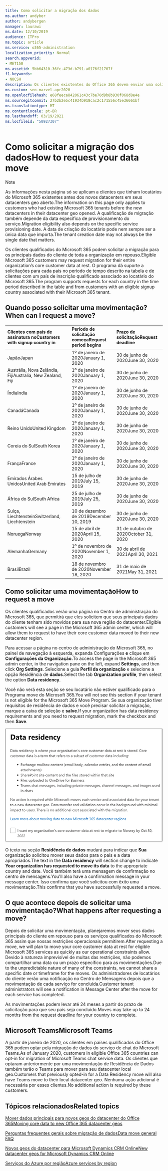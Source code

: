 ```yaml
---
title: Como solicitar a migração dos dados
ms.author: andyber
author: andybergen
manager: laurawi
ms.date: 12/10/2019
audience: ITPro
ms.topic: article
ms.service: o365-administration
localization_priority: Normal
search.appverid:
- MET150
ms.assetid: 5bb64310-36fc-473d-b791-a0176f21707f
f1.keywords:
- NOCSH
description: Os clientes existentes do Office 365 devem enviar uma solicitação antes do prazo para que seu país tenha seus dados de serviços do Microsoft 365 movidos para seu novo geo.
ms.custom: seo-marvel-apr2020
ms.openlocfilehash: e68feeca842061c43c7be70d9b8b930f068d8e4e
ms.sourcegitcommit: 27b2b2e5c41934b918cac2c171556c45e36661bf
ms.translationtype: MT
ms.contentlocale: pt-BR
ms.lasthandoff: 03/19/2021
ms.locfileid: "50927307"
---
```

# <a name="how-to-request-your-data-move"></a><span data-ttu-id="89210-103">Como solicitar a migração dos dados</span><span class="sxs-lookup"><span data-stu-id="89210-103">How to request your data move</span></span>

> [!NOTE]
> <span data-ttu-id="89210-104">As informações nesta página só se aplicam a clientes que tinham locatários do Microsoft 365 existentes antes dos novos datacenters em seus datacenters geo aberto.</span><span class="sxs-lookup"><span data-stu-id="89210-104">The information on this page only applies to customers who had existing Microsoft 365 tenants before the new datacenters in their datacenter geo opened.</span></span> <span data-ttu-id="89210-105">A qualificação de migração também depende da data específica de provisionamento do serviço.</span><span class="sxs-lookup"><span data-stu-id="89210-105">Migration eligibility also depends on the specific service provisioning date.</span></span>  <span data-ttu-id="89210-106">A data de criação do locatário pode nem sempre ser a única data que importa.</span><span class="sxs-lookup"><span data-stu-id="89210-106">The tenant creation date may not always be the single date that matters.</span></span>
  
<span data-ttu-id="89210-107">Os clientes qualificados do Microsoft 365 podem solicitar a migração para os principais dados do cliente de toda a organização em repouso.</span><span class="sxs-lookup"><span data-stu-id="89210-107">Eligible Microsoft 365 customers may request migration for their entire organization’s core customer data at rest.</span></span>  <span data-ttu-id="89210-108">O programa dá suporte a solicitações para cada país no período de tempo descrito na tabela e de clientes com um país de inscrição qualificado associado ao locatário do Microsoft 365.</span><span class="sxs-lookup"><span data-stu-id="89210-108">The program supports requests for each country in the time period described in the table and from customers with an eligible signup country associated with their Microsoft 365 tenant.</span></span>
  
## <a name="when-can-i-request-a-move"></a><span data-ttu-id="89210-109">Quando posso solicitar uma movimentação?</span><span class="sxs-lookup"><span data-stu-id="89210-109">When can I request a move?</span></span>

| <span data-ttu-id="89210-110">Clientes com país de assinatura no</span><span class="sxs-lookup"><span data-stu-id="89210-110">Customers with signup country in</span></span> | <span data-ttu-id="89210-111">Período de solicitação começa</span><span class="sxs-lookup"><span data-stu-id="89210-111">Request period begins</span></span> | <span data-ttu-id="89210-112">Prazo de solicitação</span><span class="sxs-lookup"><span data-stu-id="89210-112">Request deadline</span></span> |
|:-----|:-----|:-----|
|<span data-ttu-id="89210-113">Japão</span><span class="sxs-lookup"><span data-stu-id="89210-113">Japan</span></span>  <br/> |<span data-ttu-id="89210-114">1º de janeiro de 2020</span><span class="sxs-lookup"><span data-stu-id="89210-114">January 1, 2020</span></span>  <br/> |<span data-ttu-id="89210-115">30 de junho de 2020</span><span class="sxs-lookup"><span data-stu-id="89210-115">June 30, 2020</span></span>  <br/> |
|<span data-ttu-id="89210-116">Austrália, Nova Zelândia, Fiji</span><span class="sxs-lookup"><span data-stu-id="89210-116">Australia, New Zealand, Fiji</span></span>  <br/> |<span data-ttu-id="89210-117">1º de janeiro de 2020</span><span class="sxs-lookup"><span data-stu-id="89210-117">January 1, 2020</span></span>  <br/> |<span data-ttu-id="89210-118">30 de junho de 2020</span><span class="sxs-lookup"><span data-stu-id="89210-118">June 30, 2020</span></span>  <br/> |
|<span data-ttu-id="89210-119">Índia</span><span class="sxs-lookup"><span data-stu-id="89210-119">India</span></span>  <br/> |<span data-ttu-id="89210-120">1º de janeiro de 2020</span><span class="sxs-lookup"><span data-stu-id="89210-120">January 1, 2020</span></span>  <br/> |<span data-ttu-id="89210-121">30 de junho de 2020</span><span class="sxs-lookup"><span data-stu-id="89210-121">June 30, 2020</span></span>  <br/> |
|<span data-ttu-id="89210-122">Canadá</span><span class="sxs-lookup"><span data-stu-id="89210-122">Canada</span></span>  <br/> |<span data-ttu-id="89210-123">1º de janeiro de 2020</span><span class="sxs-lookup"><span data-stu-id="89210-123">January 1, 2020</span></span>  <br/> |<span data-ttu-id="89210-124">30 de junho de 2020</span><span class="sxs-lookup"><span data-stu-id="89210-124">June 30, 2020</span></span>  <br/> |
|<span data-ttu-id="89210-125">Reino Unido</span><span class="sxs-lookup"><span data-stu-id="89210-125">United Kingdom</span></span>  <br/> |<span data-ttu-id="89210-126">1º de janeiro de 2020</span><span class="sxs-lookup"><span data-stu-id="89210-126">January 1, 2020</span></span>  <br/> |<span data-ttu-id="89210-127">30 de junho de 2020</span><span class="sxs-lookup"><span data-stu-id="89210-127">June 30, 2020</span></span>  <br/> |
|<span data-ttu-id="89210-128">Coreia do Sul</span><span class="sxs-lookup"><span data-stu-id="89210-128">South Korea</span></span>  <br/> |<span data-ttu-id="89210-129">1º de janeiro de 2020</span><span class="sxs-lookup"><span data-stu-id="89210-129">January 1, 2020</span></span>  <br/> |<span data-ttu-id="89210-130">30 de junho de 2020</span><span class="sxs-lookup"><span data-stu-id="89210-130">June 30, 2020</span></span>  <br/> |
|<span data-ttu-id="89210-131">França</span><span class="sxs-lookup"><span data-stu-id="89210-131">France</span></span>  <br/> |<span data-ttu-id="89210-132">1º de janeiro de 2020</span><span class="sxs-lookup"><span data-stu-id="89210-132">January 1, 2020</span></span>  <br/> |<span data-ttu-id="89210-133">30 de junho de 2020</span><span class="sxs-lookup"><span data-stu-id="89210-133">June 30, 2020</span></span>  <br/> |
|<span data-ttu-id="89210-134">Emirados Árabes Unidos</span><span class="sxs-lookup"><span data-stu-id="89210-134">United Arab Emirates</span></span>  <br/> |<span data-ttu-id="89210-135">15 de julho de 2019</span><span class="sxs-lookup"><span data-stu-id="89210-135">July 15, 2019</span></span>  <br/> |<span data-ttu-id="89210-136">30 de junho de 2020</span><span class="sxs-lookup"><span data-stu-id="89210-136">June 30, 2020</span></span>  <br/> |
|<span data-ttu-id="89210-137">África do Sul</span><span class="sxs-lookup"><span data-stu-id="89210-137">South Africa</span></span>  <br/> |<span data-ttu-id="89210-138">25 de julho de 2019</span><span class="sxs-lookup"><span data-stu-id="89210-138">July 25, 2019</span></span>  <br/> |<span data-ttu-id="89210-139">30 de junho de 2020</span><span class="sxs-lookup"><span data-stu-id="89210-139">June 30, 2020</span></span>  <br/> |
|<span data-ttu-id="89210-140">Suíça, Liechtenstein</span><span class="sxs-lookup"><span data-stu-id="89210-140">Switzerland, Liechtenstein</span></span>  <br/> |<span data-ttu-id="89210-141">10 de dezembro de 2019</span><span class="sxs-lookup"><span data-stu-id="89210-141">December 10, 2019</span></span>  <br/> |<span data-ttu-id="89210-142">30 de junho de 2020</span><span class="sxs-lookup"><span data-stu-id="89210-142">June 30, 2020</span></span>  <br/> |
|<span data-ttu-id="89210-143">Noruega</span><span class="sxs-lookup"><span data-stu-id="89210-143">Norway</span></span>  <br/> |<span data-ttu-id="89210-144">15 de abril de 2020</span><span class="sxs-lookup"><span data-stu-id="89210-144">April 15, 2020</span></span>  <br/> |<span data-ttu-id="89210-145">31 de outubro de 2020</span><span class="sxs-lookup"><span data-stu-id="89210-145">October 31, 2020</span></span>  <br/> |
|<span data-ttu-id="89210-146">Alemanha</span><span class="sxs-lookup"><span data-stu-id="89210-146">Germany</span></span>  <br/> |<span data-ttu-id="89210-147">1º de novembro de 2020</span><span class="sxs-lookup"><span data-stu-id="89210-147">November 1, 2020</span></span>  <br/> |<span data-ttu-id="89210-148">30 de abril de 2021</span><span class="sxs-lookup"><span data-stu-id="89210-148">April 30, 2021</span></span>  <br/> |
|<span data-ttu-id="89210-149">Brasil</span><span class="sxs-lookup"><span data-stu-id="89210-149">Brazil</span></span>  <br/> |<span data-ttu-id="89210-150">18 de novembro de 2020</span><span class="sxs-lookup"><span data-stu-id="89210-150">November 18, 2020</span></span>  <br/> |<span data-ttu-id="89210-151">31 de maio de 2021</span><span class="sxs-lookup"><span data-stu-id="89210-151">May 31, 2021</span></span>  <br/> |

## <a name="how-to-request-a-move"></a><span data-ttu-id="89210-152">Como solicitar uma movimentação</span><span class="sxs-lookup"><span data-stu-id="89210-152">How to request a move</span></span>

<span data-ttu-id="89210-153">Os clientes qualificados verão uma página no Centro de administração do Microsoft 365, que permitirá que eles solicitem que seus principais dados do cliente tenham sido movidos para sua nova região do datacenter.</span><span class="sxs-lookup"><span data-stu-id="89210-153">Eligible customers will see a page in the Microsoft 365 admin center, which will allow them to request to have their core customer data moved to their new datacenter region.</span></span>  
  
<span data-ttu-id="89210-154">Para acessar a página no centro de administração do Microsoft 365, no painel de navegação à esquerda, expanda Configurações **e** clique em **Configurações da Organização.**</span><span class="sxs-lookup"><span data-stu-id="89210-154">To access the page in the Microsoft 365 admin center, in the navigation pane on the left, expand **Settings**, and then click **Org Settings**.</span></span>
<span data-ttu-id="89210-155">Selecione a guia **Perfil da organização** e selecione a opção Residência de **dados**.</span><span class="sxs-lookup"><span data-stu-id="89210-155">Select the tab **Organization profile**, then select the option **Data residency**.</span></span>
  
<span data-ttu-id="89210-156">Você não verá esta seção se seu locatário não estiver qualificado para o Programa move do Microsoft 365.</span><span class="sxs-lookup"><span data-stu-id="89210-156">You will not see this section if your tenant is not eligible for the Microsoft 365 Move Program.</span></span>  <span data-ttu-id="89210-157">Se sua organização tiver requisitos de residência de dados e você precisar solicitar a migração, marque a caixa de seleção e **salve**.</span><span class="sxs-lookup"><span data-stu-id="89210-157">If your organization has data residency requirements and you need to request migration, mark the checkbox and then **Save**.</span></span>
  
![Tela de aceitação de data center](../media/dataresidencyflyoutae.jpg)
  
<span data-ttu-id="89210-159">O texto na seção **Residência de dados** mudará para indicar que **Sua** organização solicitou mover seus dados para o país e a data apropriados.</span><span class="sxs-lookup"><span data-stu-id="89210-159">The text in the **Data residency** will section change to indicate **Your organization has requested to move its data** to the appropriate country and date.</span></span> <span data-ttu-id="89210-160">Você também terá uma mensagem de confirmação no centro de mensagens.</span><span class="sxs-lookup"><span data-stu-id="89210-160">You'll also have a confirmation message in your message center.</span></span> <span data-ttu-id="89210-161">Isso confirma que você solicitou com êxito uma movimentação.</span><span class="sxs-lookup"><span data-stu-id="89210-161">This confirms that you have successfully requested a move.</span></span> 
  
## <a name="what-happens-after-requesting-a-move"></a><span data-ttu-id="89210-162">O que acontece depois de solicitar uma movimentação?</span><span class="sxs-lookup"><span data-stu-id="89210-162">What happens after requesting a move?</span></span>

<span data-ttu-id="89210-163">Depois de solicitar uma movimentação, planejaremos mover seus dados principais do cliente em repouso para os serviços qualificados do Microsoft 365 assim que nossas restrições operacionais permitirem.</span><span class="sxs-lookup"><span data-stu-id="89210-163">After requesting a move, we will plan to move your core customer data at rest for eligible Microsoft 365 services as quickly as our operational constraints allow.</span></span> <span data-ttu-id="89210-164">Devido à natureza imprevisível de muitas das restrições, não podemos compartilhar uma data ou um prazo específico para as movimentações.</span><span class="sxs-lookup"><span data-stu-id="89210-164">Due to the unpredictable nature of many of the constraints, we cannot share a specific date or timeframe for the moves.</span></span> <span data-ttu-id="89210-165">Os administradores de locatários do cliente verão uma notificação no Centro de Mensagens depois que a movimentação de cada serviço for concluída.</span><span class="sxs-lookup"><span data-stu-id="89210-165">Customer tenant administrators will see a notification in Message Center after the move for each service has completed.</span></span>
  
<span data-ttu-id="89210-166">As movimentações podem levar até 24 meses a partir do prazo de solicitação para que seu país seja concluído.</span><span class="sxs-lookup"><span data-stu-id="89210-166">Moves may take up to 24 months from the request deadline for your country to complete.</span></span>
  
## <a name="microsoft-teams"></a><span data-ttu-id="89210-167">Microsoft Teams</span><span class="sxs-lookup"><span data-stu-id="89210-167">Microsoft Teams</span></span>

<span data-ttu-id="89210-168">A partir de janeiro de 2020, os clientes em países qualificados do Office 365 podem optar pela migração de dados do serviço de chat do Microsoft Teams.</span><span class="sxs-lookup"><span data-stu-id="89210-168">As of January 2020, customers in eligible Office 365 countries can opt-in for migration of Microsoft Teams chat service data.</span></span>  <span data-ttu-id="89210-169">Os clientes que optaram anteriormente por uma movimentação de Residência de Dados também terão o Teams para mover para seu datacenter local geo.</span><span class="sxs-lookup"><span data-stu-id="89210-169">Customers that previously opted-in for a Data Residency move will also have Teams move to their local datacenter geo.</span></span>  <span data-ttu-id="89210-170">Nenhuma ação adicional é necessária por esses clientes.</span><span class="sxs-lookup"><span data-stu-id="89210-170">No additional action is required by these customers.</span></span>

## <a name="related-topics"></a><span data-ttu-id="89210-171">Tópicos relacionados</span><span class="sxs-lookup"><span data-stu-id="89210-171">Related topics</span></span>

[<span data-ttu-id="89210-172">Mover dados principais para novos geos do datacenter do Office 365</span><span class="sxs-lookup"><span data-stu-id="89210-172">Moving core data to new Office 365 datacenter geos</span></span>](moving-data-to-new-datacenter-geos.md)

[<span data-ttu-id="89210-173">Perguntas frequentes gerais sobre migração de dados</span><span class="sxs-lookup"><span data-stu-id="89210-173">Data move general FAQ</span></span>](data-move-faq.md)

[<span data-ttu-id="89210-174">Novos geos do datacenter para Microsoft Dynamics CRM Online</span><span class="sxs-lookup"><span data-stu-id="89210-174">New datacenter geos for Microsoft Dynamics CRM Online</span></span>](/power-platform/admin/new-datacenter-regions)
  
[<span data-ttu-id="89210-175">Serviços do Azure por região</span><span class="sxs-lookup"><span data-stu-id="89210-175">Azure services by region</span></span>](https://azure.microsoft.com/regions/)
